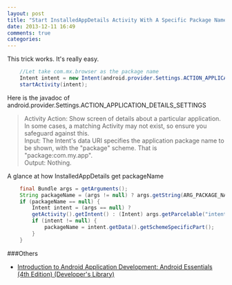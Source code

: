 ```yaml
---
layout: post
title: "Start InstalledAppDetails Activity With A Specific Package Name"
date: 2013-12-11 16:49
comments: true
categories: 
---
```

This trick works. It's really easy.
```java
    //Let take com.mx.browser as the package name
    Intent intent = new Intent(android.provider.Settings.ACTION_APPLICATION_DETAILS_SETTINGS, Uri.parse("package:com.mx.browser"));
    startActivity(intent);
```
<!--more-->
Here is the javadoc of android.provider.Settings.ACTION_APPLICATION_DETAILS_SETTINGS 
>Activity Action: Show screen of details about a particular application.  
>In some cases, a matching Activity may not exist, so ensure you safeguard against this.  
>Input: The Intent's data URI specifies the application package name to be shown, with the "package" scheme. That is "package:com.my.app".  
>Output: Nothing.  


A glance at how InstalledAppDetails get packageName
```java
    final Bundle args = getArguments();
    String packageName = (args != null) ? args.getString(ARG_PACKAGE_NAME) : null;
    if (packageName == null) {
        Intent intent = (args == null) ?
        getActivity().getIntent() : (Intent) args.getParcelable("intent");
        if (intent != null) {
            packageName = intent.getData().getSchemeSpecificPart();
        }
    }
```

###Others
  * <a href="http://www.amazon.com/gp/product/0321940261/ref=as_li_tl?ie=UTF8&camp=1789&creative=9325&creativeASIN=0321940261&linkCode=as2&tag=droidyueblog-20&linkId=3ZEMMWVYXCXFJFTN">Introduction to Android Application Development: Android Essentials (4th Edition) (Developer's Library)</a><img src="http://ir-na.amazon-adsystem.com/e/ir?t=droidyueblog-20&l=as2&o=1&a=0321940261" width="1" height="1" border="0" alt="" style="border:none !important; margin:0px !important;" />

